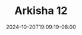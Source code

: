 --- 
title: "Arkisha 12"
description: "nonton bokep Arkisha 12 ig   new"
date: 2024-10-20T19:09:19-08:00
file_code: "ymrarh374dw0"
draft: false
cover: "wkk2euhnhz96krsb.jpg"
tags: ["Arkisha", "bokep-indo", "bokep-viral", "bokep-ig"]
length: 100
fld_id: "1482657"
foldername: "Arkisha 1"
categories: ["Arkisha 1"]
views: 0
---